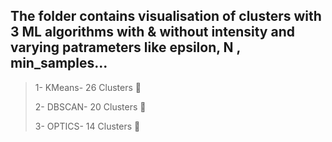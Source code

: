 ## The folder contains visualisation of clusters with 3 ML algorithms with & without intensity and varying patrameters like epsilon, N , min_samples...

> 1- KMeans- 26 Clusters :ice_cube:
> 
> 2- DBSCAN- 20 Clusters :ice_cube:
> 
> 3- OPTICS- 14 Clusters :ice_cube:
